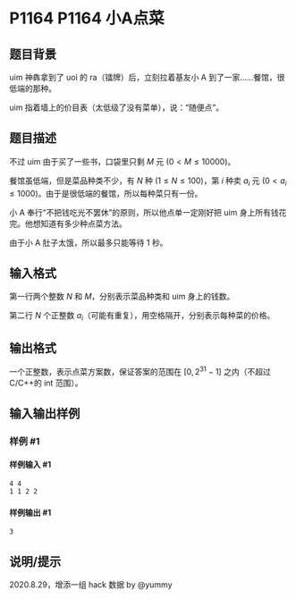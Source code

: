 # P1164 P1164 小A点菜

## 题目背景

uim 神犇拿到了 uoi 的 ra（镭牌）后，立刻拉着基友小 A 到了一家……餐馆，很低端的那种。

uim 指着墙上的价目表（太低级了没有菜单），说：“随便点”。

## 题目描述

不过 uim 由于买了一些书，口袋里只剩 $M$ 元 $(0 < M \le 10000)$。

餐馆虽低端，但是菜品种类不少，有 $N$ 种 $(1 \le N \le 100)$，第 $i$ 种卖 $a_i$ 元 $(0 < a_i \le 1000)$。由于是很低端的餐馆，所以每种菜只有一份。

小 A 奉行“不把钱吃光不罢休”的原则，所以他点单一定刚好把 uim 身上所有钱花完。他想知道有多少种点菜方法。

由于小 A 肚子太饿，所以最多只能等待 $1$ 秒。

## 输入格式

第一行两个整数 $N$ 和 $M$，分别表示菜品种类和 uim 身上的钱数。

第二行 $N$ 个正整数 $a_i$（可能有重复），用空格隔开，分别表示每种菜的价格。

## 输出格式

一个正整数，表示点菜方案数，保证答案的范围在 $[0,2^{31}-1]$ 之内（不超过 C/C++的 int 范围）。

## 输入输出样例

### 样例 #1

#### 样例输入 #1

```
4 4
1 1 2 2
```

#### 样例输出 #1

```
3
```

## 说明/提示

2020.8.29，增添一组 hack 数据 by @yummy

